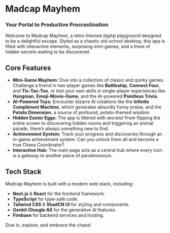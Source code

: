 # Madcap Mayhem

### Your Portal to Productive Procrastination

Welcome to Madcap Mayhem, a retro-themed digital playground designed to be a delightful escape. Styled as a chaotic old-school desktop, this app is filled with interactive elements, surprising mini-games, and a trove of hidden secrets waiting to be discovered.

## Core Features

-   **Mini-Game Mayhem:** Dive into a collection of classic and quirky games. Challenge a friend in two-player games like **Battleship**, **Connect Four**, and **Tic-Tac-Toe**, or test your own skills in single-player experiences like **Hangman**, **Emoji-Movie-Game**, and the AI-powered **Pointless Trivia**.
-   **AI-Powered Toys:** Encounter bizarre AI creations like the **Infinite Compliment Machine**, which generates absurdly funny praise, and the **Potato Dimension**, a source of profound, potato-themed wisdom.
-   **Hidden Easter Eggs:** The app is littered with secrets! From flipping the entire screen to discovering hidden rooms and triggering an animal parade, there’s always something new to find.
-   **Achievement System:** Track your progress and discoveries through an in-game achievement system. Can you unlock them all and become a true Chaos Coordinator?
-   **Interactive Hub:** The main page acts as a central hub where every icon is a gateway to another piece of pandemonium.

## Tech Stack

Madcap Mayhem is built with a modern web stack, including:

-   **Next.js** & **React** for the frontend framework.
-   **TypeScript** for type-safe code.
-   **Tailwind CSS** & **ShadCN UI** for styling and components.
-   **Genkit (Google AI)** for the generative AI features.
-   **Firebase** for backend services and hosting.

Dive in, explore, and embrace the chaos!